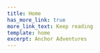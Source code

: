 ```yaml
---
title: Home
has_more_link: true
more_link_text: Keep reading
template: home
excerpt: Anchor Adventures
---
```

